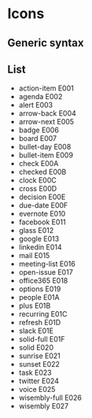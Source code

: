 # Icons

## Generic syntax

## List

<ul class="u-cf">
  <li class="Card">
    <span class="icon icon-action-item"></span>
    <span class="glyph-name">action-item</span>
    <span class="glyph-codepoint">E001</span>
  </li>
  <li class="Card">
    <span class="icon icon-agenda"></span>
    <span class="glyph-name">agenda</span>
    <span class="glyph-codepoint">E002</span>
  </li>
  <li class="Card">
    <span class="icon icon-alert"></span>
    <span class="glyph-name">alert</span>
    <span class="glyph-codepoint">E003</span>
  </li>
  <li class="Card">
    <span class="icon icon-arrow-back"></span>
    <span class="glyph-name">arrow-back</span>
    <span class="glyph-codepoint">E004</span>
  </li>
  <li class="Card">
    <span class="icon icon-arrow-next"></span>
    <span class="glyph-name">arrow-next</span>
    <span class="glyph-codepoint">E005</span>
  </li>
  <li class="Card">
    <span class="icon icon-badge"></span>
    <span class="glyph-name">badge</span>
    <span class="glyph-codepoint">E006</span>
  </li>
  <li class="Card">
    <span class="icon icon-board"></span>
    <span class="glyph-name">board</span>
    <span class="glyph-codepoint">E007</span>
  </li>
  <li class="Card">
    <span class="icon icon-bullet-day"></span>
    <span class="glyph-name">bullet-day</span>
    <span class="glyph-codepoint">E008</span>
  </li>
  <li class="Card">
    <span class="icon icon-bullet-item"></span>
    <span class="glyph-name">bullet-item</span>
    <span class="glyph-codepoint">E009</span>
  </li>
  <li class="Card">
    <span class="icon icon-check"></span>
    <span class="glyph-name">check</span>
    <span class="glyph-codepoint">E00A</span>
  </li>
  <li class="Card">
    <span class="icon icon-checked"></span>
    <span class="glyph-name">checked</span>
    <span class="glyph-codepoint">E00B</span>
  </li>
  <li class="Card">
    <span class="icon icon-clock"></span>
    <span class="glyph-name">clock</span>
    <span class="glyph-codepoint">E00C</span>
  </li>
  <li class="Card">
    <span class="icon icon-cross"></span>
    <span class="glyph-name">cross</span>
    <span class="glyph-codepoint">E00D</span>
  </li>
  <li class="Card">
    <span class="icon icon-decision"></span>
    <span class="glyph-name">decision</span>
    <span class="glyph-codepoint">E00E</span>
  </li>
  <li class="Card">
    <span class="icon icon-due-date"></span>
    <span class="glyph-name">due-date</span>
    <span class="glyph-codepoint">E00F</span>
  </li>
  <li class="Card">
    <span class="icon icon-evernote"></span>
    <span class="glyph-name">evernote</span>
    <span class="glyph-codepoint">E010</span>
  </li>
  <li class="Card">
    <span class="icon icon-facebook"></span>
    <span class="glyph-name">facebook</span>
    <span class="glyph-codepoint">E011</span>
  </li>
  <li class="Card">
    <span class="icon icon-glass"></span>
    <span class="glyph-name">glass</span>
    <span class="glyph-codepoint">E012</span>
  </li>
  <li class="Card">
    <span class="icon icon-google"></span>
    <span class="glyph-name">google</span>
    <span class="glyph-codepoint">E013</span>
  </li>
  <li class="Card">
    <span class="icon icon-linkedin"></span>
    <span class="glyph-name">linkedin</span>
    <span class="glyph-codepoint">E014</span>
  </li>
  <li class="Card">
    <span class="icon icon-mail"></span>
    <span class="glyph-name">mail</span>
    <span class="glyph-codepoint">E015</span>
  </li>
  <li class="Card">
    <span class="icon icon-meeting-list"></span>
    <span class="glyph-name">meeting-list</span>
    <span class="glyph-codepoint">E016</span>
  </li>
  <li class="Card">
    <span class="icon icon-open-issue"></span>
    <span class="glyph-name">open-issue</span>
    <span class="glyph-codepoint">E017</span>
  </li>
  <li class="Card">
    <span class="icon icon-office365"></span>
    <span class="glyph-name">office365</span>
    <span class="glyph-codepoint">E018</span>
  </li>
  <li class="Card">
    <span class="icon icon-options"></span>
    <span class="glyph-name">options</span>
    <span class="glyph-codepoint">E019</span>
  </li>
  <li class="Card">
    <span class="icon icon-people"></span>
    <span class="glyph-name">people</span>
    <span class="glyph-codepoint">E01A</span>
  </li>
  <li class="Card">
    <span class="icon icon-plus"></span>
    <span class="glyph-name">plus</span>
    <span class="glyph-codepoint">E01B</span>
  </li>
  <li class="Card">
    <span class="icon icon-recurring"></span>
    <span class="glyph-name">recurring</span>
    <span class="glyph-codepoint">E01C</span>
  </li>
  <li class="Card">
    <span class="icon icon-refresh"></span>
    <span class="glyph-name">refresh</span>
    <span class="glyph-codepoint">E01D</span>
  </li>
  <li class="Card">
    <span class="icon icon-slack"></span>
    <span class="glyph-name">slack</span>
    <span class="glyph-codepoint">E01E</span>
  </li>
  <li class="Card">
    <span class="icon icon-solid-full"></span>
    <span class="glyph-name">solid-full</span>
    <span class="glyph-codepoint">E01F</span>
  </li>
  <li class="Card">
    <span class="icon icon-solid"></span>
    <span class="glyph-name">solid</span>
    <span class="glyph-codepoint">E020</span>
  </li>
  <li class="Card">
    <span class="icon icon-sunrise"></span>
    <span class="glyph-name">sunrise</span>
    <span class="glyph-codepoint">E021</span>
  </li>
  <li class="Card">
    <span class="icon icon-sunset"></span>
    <span class="glyph-name">sunset</span>
    <span class="glyph-codepoint">E022</span>
  </li>
  <li class="Card">
    <span class="icon icon-task"></span>
    <span class="glyph-name">task</span>
    <span class="glyph-codepoint">E023</span>
  </li>
  <li class="Card">
    <span class="icon icon-twitter"></span>
    <span class="glyph-name">twitter</span>
    <span class="glyph-codepoint">E024</span>
  </li>
  <li class="Card">
    <span class="icon icon-voice"></span>
    <span class="glyph-name">voice</span>
    <span class="glyph-codepoint">E025</span>
  </li>
  <li class="Card">
    <span class="icon icon-wisembly-full"></span>
    <span class="glyph-name">wisembly-full</span>
    <span class="glyph-codepoint">E026</span>
  </li>
  <li class="Card">
    <span class="icon icon-wisembly"></span>
    <span class="glyph-name">wisembly</span>
    <span class="glyph-codepoint">E027</span>
  </li>
</ul>